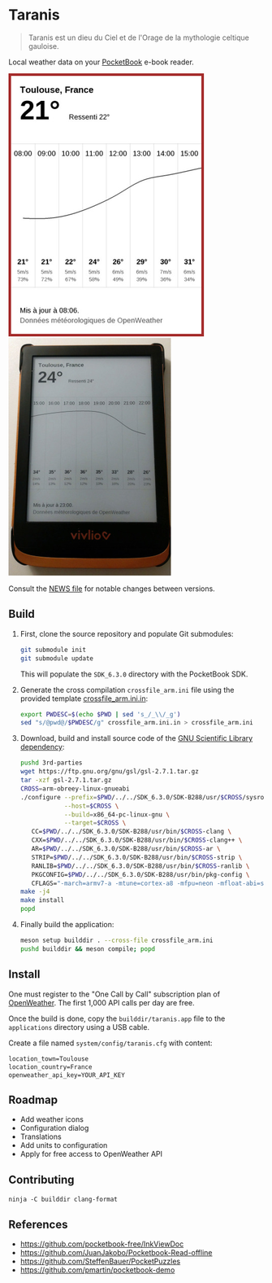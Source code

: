 # Taranis

> Taranis est un dieu du Ciel et de l'Orage de la mythologie celtique
> gauloise.

Local weather data on your [PocketBook](https://pocketbook.ch/en-ch)
e-book reader.

![Screenshot](./docs/screenshot-hourly-forecast.jpg)
![Application running on Vivlio reader](./docs/application-running-vivlio-reader.jpg)

Consult the [NEWS file](NEWS.md) for notable changes between versions.

## Build

1. First, clone the source repository and populate Git submodules:
   ```sh
   git submodule init
   git submodule update
   ```
   
   This will populate the `SDK_6.3.0` directory with the PocketBook
   SDK.

2. Generate the cross compilation `crossfile_arm.ini` file using the provided template
   [crossfile_arm.ini.in](./crossfile_arm.ini.in):
   ```sh
   export PWDESC=$(echo $PWD | sed 's_/_\\/_g')
   sed "s/@pwd@/$PWDESC/g" crossfile_arm.ini.in > crossfile_arm.ini
   ```

3. Download, build and install source code of the [GNU Scientific
   Library dependency](https://www.gnu.org/software/gsl/):
   ```sh
   pushd 3rd-parties
   wget https://ftp.gnu.org/gnu/gsl/gsl-2.7.1.tar.gz
   tar -xzf gsl-2.7.1.tar.gz
   CROSS=arm-obreey-linux-gnueabi
   ./configure --prefix=$PWD/../../SDK_6.3.0/SDK-B288/usr/$CROSS/sysroot \
               --host=$CROSS \
               --build=x86_64-pc-linux-gnu \
               --target=$CROSS \
      CC=$PWD/../../SDK_6.3.0/SDK-B288/usr/bin/$CROSS-clang \
      CXX=$PWD/../../SDK_6.3.0/SDK-B288/usr/bin/$CROSS-clang++ \
      AR=$PWD/../../SDK_6.3.0/SDK-B288/usr/bin/$CROSS-ar \
      STRIP=$PWD/../../SDK_6.3.0/SDK-B288/usr/bin/$CROSS-strip \
      RANLIB=$PWD/../../SDK_6.3.0/SDK-B288/usr/bin/$CROSS-ranlib \
      PKGCONFIG=$PWD/../../SDK_6.3.0/SDK-B288/usr/bin/pkg-config \
      CFLAGS="-march=armv7-a -mtune=cortex-a8 -mfpu=neon -mfloat-abi=softfp"
   make -j4
   make install
   popd
   ```

4. Finally build the application:
   ```sh
   meson setup builddir . --cross-file crossfile_arm.ini
   pushd builddir && meson compile; popd
   ```

## Install

One must register to the "One Call by Call" subscription plan of
[OpenWeather](https://openweathermap.org). The first 1,000 API calls
per day are free.

Once the build is done, copy the `builddir/taranis.app` file to the
`applications` directory using a USB cable.

Create a file named `system/config/taranis.cfg` with content:
```
location_town=Toulouse
location_country=France
openweather_api_key=YOUR_API_KEY
```

## Roadmap

- Add weather icons
- Configuration dialog
- Translations
- Add units to configuration
- Apply for free access to OpenWeather API

## Contributing

```
ninja -C builddir clang-format
```

## References

* https://github.com/pocketbook-free/InkViewDoc
* https://github.com/JuanJakobo/Pocketbook-Read-offline
* https://github.com/SteffenBauer/PocketPuzzles
* https://github.com/pmartin/pocketbook-demo

